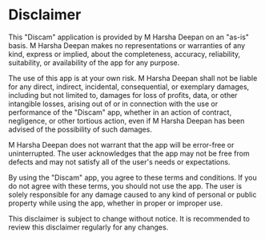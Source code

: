 # Disclaimer
This "Discam" application is provided by M Harsha Deepan on an "as-is" basis. M Harsha Deepan makes no representations or warranties of any kind, express or implied, about the completeness, accuracy, reliability, suitability, or availability of the app for any purpose.

The use of this app is at your own risk. M Harsha Deepan shall not be liable for any direct, indirect, incidental, consequential, or exemplary damages, including but not limited to, damages for loss of profits, data, or other intangible losses, arising out of or in connection with the use or performance of the "Discam" app, whether in an action of contract, negligence, or other tortious action, even if M Harsha Deepan has been advised of the possibility of such damages.

M Harsha Deepan does not warrant that the app will be error-free or uninterrupted. The user acknowledges that the app may not be free from defects and may not satisfy all of the user's needs or expectations.

By using the "Discam" app, you agree to these terms and conditions. If you do not agree with these terms, you should not use the app. The user is solely responsible for any damage caused to any kind of personal or public property while using the app, whether in proper or improper use.

This disclaimer is subject to change without notice. It is recommended to review this disclaimer regularly for any changes.

